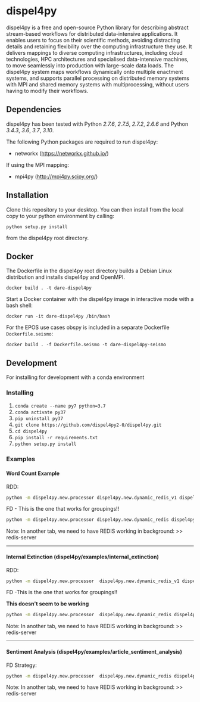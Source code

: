 # dispel4py

dispel4py is a free and open-source Python library for describing abstract stream-based workflows for distributed data-intensive applications. It enables users to focus on their scientific methods, avoiding distracting details and retaining flexibility over the computing infrastructure they use.  It delivers mappings to diverse computing infrastructures, including cloud technologies, HPC architectures and  specialised data-intensive machines, to move seamlessly into production with large-scale data loads. The dispel4py system maps workflows dynamically onto multiple enactment systems, and supports parallel processing on distributed memory systems with MPI and shared memory systems with multiprocessing, without users having to modify their workflows.

## Dependencies

dispel4py has been tested with Python *2.7.6*, *2.7.5*, *2.7.2*, *2.6.6* and Python *3.4.3*, *3.6*, *3.7*, *3.10*.

The following Python packages are required to run dispel4py:

- networkx (https://networkx.github.io/)

If using the MPI mapping:

- mpi4py (http://mpi4py.scipy.org/)

## Installation

Clone this repository to your desktop. You can then install from the local copy to your python environment by calling:

```
python setup.py install
```

from the dispel4py root directory.

## Docker

The Dockerfile in the dispel4py root directory builds a Debian Linux distribution and installs dispel4py and OpenMPI.

```
docker build . -t dare-dispel4py
```

Start a Docker container with the dispel4py image in interactive mode with a bash shell:

```
docker run -it dare-dispel4py /bin/bash
```

For the EPOS use cases obspy is included in a separate Dockerfile `Dockerfile.seismo`:

```
docker build . -f Dockerfile.seismo -t dare-dispel4py-seismo
```

## Development
For installing for development with a conda environment

### Installing
1. `conda create --name py7 python=3.7`
2. `conda activate py37`
3. `pip uninstall py37`
4. `git clone https://github.com/dispel4py2-0/dispel4py.git`
5. `cd dispel4py`
6. `pip install -r requirements.txt`
7. `python setup.py install`

### Examples
#### Word Count Example

RDD:
```sh
python -m dispel4py.new.processor dispel4py.new.dynamic_redis_v1 dispel4py.examples.graph_testing.word_count -ri localhost -n 4 -i 10
```

FD - This is the one that works for groupings!!

```sh
python -m dispel4py.new.processor dispel4py.new.dynamic_redis dispel4py.examples.graph_testing.word_count -ri localhost -n 4 -i 10
```

Note: In another tab, we need to have REDIS working in background: >> redis-server

---

#### Internal Extinction (dispel4py/examples/internal_extinction)

RDD:
```sh
python -m dispel4py.new.processor  dispel4py.new.dynamic_redis_v1 dispel4py.examples.internal_extinction.int_ext_graph  -ri localhost -n 4 -d "{\"read\" : [ {\"input\" : \"dispel4py/examples/internal_extinction/coordinates.txt\"} ]}"
```

FD -This is the one that works for groupings!!

**This doesn't seem to be working**
```sh
python -m dispel4py.new.processor  dispel4py.new.dynamic_redis dispel4py.examples.internal_extinction.int_ext_graph  -ri localhost -n 4 -d "{\"read\" : [ {\"input\" : \"dispel4py/examples/internal_extinction/coordinates.txt\"} ]}"
```

Note: In another tab, we need to have REDIS working in background: >> redis-server

---

#### Sentiment Analysis (dispel4py/examples/article_sentiment_analysis)

FD Strategy:
```sh
python -m dispel4py.new.processor  dispel4py.new.dynamic_redis dispel4py.examples.article_sentiment_analysis.analysis_sentiment -ri localhost -n 32 -d "{\"read\" : [ {\"input\" : \"dispel4py/examples/articles_sentiment_analysis/Articles_cleaned.csv\"} ]}
```

Note: In another tab, we need to have REDIS working in background: >> redis-server

